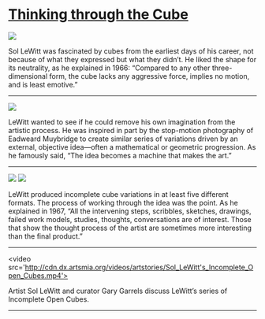 # [Thinking through the Cube](http://artsmia.github.io/griot/#/stories/1101)

![](http://cdn.dx.artsmia.org/thumbs/tn_null.jpg)

Sol LeWitt was fascinated by cubes from the earliest days of his career, not because of what they expressed but what they didn’t. He liked the shape for its neutrality, as he explained in 1966: “Compared to any other three-dimensional form, the cube lacks any aggressive force, implies no motion, and is least emotive.”

---

![](http://cdn.dx.artsmia.org/thumbs/tn_null.jpg)

LeWitt wanted to see if he could remove his own imagination from the artistic process. He was inspired in part by the stop-motion photography of Eadweard Muybridge to create similar series of variations driven by an external, objective idea—often a mathematical or geometric progression. As he famously said, “The idea becomes a machine that makes the art.”

---

![](http://cdn.dx.artsmia.org/thumbs/tn_null.jpg)
![](http://cdn.dx.artsmia.org/thumbs/tn_null.jpg)

LeWitt produced incomplete cube variations in at least five different formats. The process of working through the idea was the point. As he explained in 1967, “All the intervening steps, scribbles, sketches, drawings, failed work models, studies, thoughts, conversations are of interest. Those that show the thought process of the artist are sometimes more interesting than the final product.”

---

<video src='http://cdn.dx.artsmia.org/videos/artstories/Sol_LeWitt's_Incomplete_Open_Cubes.mp4'></video>

Artist Sol LeWitt and curator Gary Garrels discuss LeWitt’s series of Incomplete Open Cubes.

---
